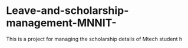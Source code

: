 # Leave-and-scholarship-management-MNNIT-
This is a project for managing the scholarship details of Mtech student
h
